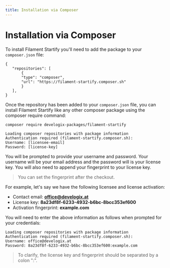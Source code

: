 ```yaml
---
title: Installation via Composer
---
```

# Installation via Composer

To install Filament Startify you'll need to add the package to your ``composer.json`` file:

 ```bash:no-line-numbers
{
    "repositories": [
        {
        "type": "composer",
        "url": "https://filament-startify.composer.sh"
        }
    ],
}
```

Once the repository has been added to your ``composer.json`` file, 
you can install Filament Startify like any other composer package 
using the composer require command:

 ```bash:no-line-numbers
composer require develogix-packages/filament-startify
 
Loading composer repositories with package information
Authentication required (filament-startify.composer.sh):
Username: [licensee-email]
Password: [license-key]
```

You will be prompted to provide your username and password. 
Your username will be your email address and the password 
will is your license key. You will also need to append your
fingerprint to your license key. 
>You can set the fingerprint after the checkout.
> 
For example, let's say we 
have the following licensee and license activation:

- Contact email: **office@develogix.at**
- License key: **8a23df8f-6233-4932-b6bc-8bcc353ef600**
- Activation fingerprint: **example.com**

You will need to enter the above information as follows when prompted for 
your credentials:

 ```bash:no-line-numbers
Loading composer repositories with package information
Authentication required (filament-startify.composer.sh):
Username: office@develogix.at
Password: 8a23df8f-6233-4932-b6bc-8bcc353ef600:example.com
```
>To clarify, the license key and fingerprint should be separated by a colon ":".


